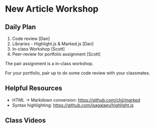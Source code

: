 # New Article Workshop

## Daily Plan
1. Code review [Dan]
2. Libraries - Highlight.js & Marked.js [Dan]
3. In-class Workshop [Scott]
4. Peer-review for portfolio assignment [Scott]

The pair assignment is a in-class workshop.

For your portfolio, pair up to do some code review with your classmates.

## Helpful Resources
 - HTML -> Markdown conversion: https://github.com/chjj/marked
 - Syntax highlighting: https://github.com/isagalaev/highlight.js

## Class Videos
